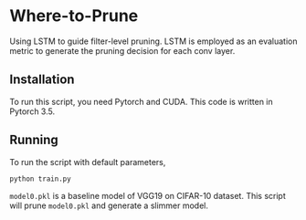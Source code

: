 # Where-to-Prune
Using LSTM to guide filter-level pruning. LSTM is employed  as an evaluation metric to
generate the pruning decision for each conv layer.
## Installation
To run this script, you need Pytorch and CUDA. This code is written in Pytorch 3.5.
## Running
To run the script with default parameters, 
```python
python train.py
```
`model0.pkl` is a baseline model of VGG19 on CIFAR-10 dataset. This script will prune `model0.pkl` and generate a slimmer model.
